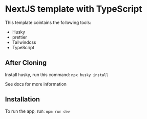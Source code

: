 # NextJS template with TypeScript
This template cointains the following tools:

* Husky
* prettier
* Tailwindcss
* TypeScript

## After Cloning

Install husky, run this command:
`npx husky install`

See docs for more information

## Installation

To run the app, run: `npm run dev`
